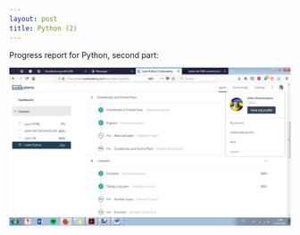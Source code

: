 ```yaml
---
layout: post
title: Python (2)
---
```


Progress report for Python, second part:

![](../img/python2.png)

